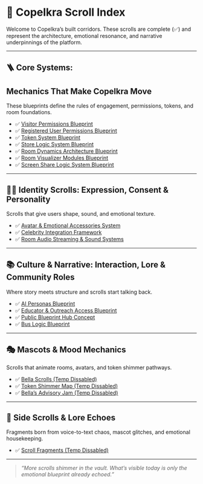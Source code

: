 <link rel="stylesheet" href="./assets/css/dark.css">


# 🧭 Copelkra Scroll Index

Welcome to Copelkra’s built corridors. These scrolls are complete (✅) and represent the architecture, emotional resonance, and narrative underpinnings of the platform.

---

## 🪜 Core Systems: 
## Mechanics That Make Copelkra Move

These blueprints define the rules of engagement, permissions, tokens, and room foundations.

- ✅ [Visitor Permissions Blueprint](docs/blueprints/Visitor%20Permissions%20v1.0.md)
- ✅ [Registered User Permissions Blueprint](blueprints/Registered%20User%20Permissions%20v1.0.md)
- ✅ [Token System Blueprint](blueprints/Token%20System%20v1.0.md)
- ✅ [Store Logic System Blueprint](blueprints/Store%20Logi%20System%20v1.0.md)
- ✅ [Room Dynamics Architecture Blueprint](blueprints/Room%20Dynamics%20&%20Architecture%20v1.0.md)
- ✅ [Room Visualizer Modules Blueprint](blueprints/Room%20Visualizer%20Modules%20v1.0.md)
- ✅ [Screen Share Logic System Blueprint](../blueprints/Screen%20Share%20Logic%20System%20v1.0.md)


---

## 🧍‍♀️ Identity Scrolls: Expression, Consent & Personality

Scrolls that give users shape, sound, and emotional texture.

- ✅ [Avatar & Emotional Accessories System](https://github.com/Copelkra/Blueprints/blob/d477d772bc2bf7e5715c88031f9b6a36dbbcc7ce/docs/blueprints/Avatar%20%26%20Emotional%20Accessory%20System%20v1.0.md)
- ✅ [Celebrity Integration Framework](blueprints/Celebrity%20Integration%20Framework%20v1.0.md)
- ✅ [Room Audio Streaming & Sound Systems](blueprints/Room%20Audio%20Streaming%20&%2620Sound%20Systems%20v1.0.md)

---

## 📚 Culture & Narrative: Interaction, Lore & Community Roles

Where story meets structure and scrolls start talking back.

- ✅ [AI Personas Blueprint](https://github.com/Copelkra/Blueprints/blob/main/docs/blueprints/AI%20Personas%20v1.0.md)
- ✅ [Educator & Outreach Access Blueprint](blueprints/Educator%20&%20Outreach%20Access%20v1.0.md)
- ✅ [Public Blueprint Hub Concept](blueprints/Public%20Blueprint%20Hub%20(UI%20Placeholder%20Concept).md)
- ✅ [Bus Logic Blueprint](blueprints/Bus%20Logic%20v1.1.md)

---

## 🎭 Mascots & Mood Mechanics

Scrolls that animate rooms, avatars, and token shimmer pathways.

- ✅ [Bella Scrolls (Temp Dissabled)](blueprints/bella-scrolls.md)
- ✅ [Token Shimmer Map (Temp Dissabled)](blueprints/token-shimmer-map.md)
- ✅ [Bella’s Advisory Jam (Temp Dissabled)](blueprints/jam-policy.md)

---

## 🧩 Side Scrolls & Lore Echoes

Fragments born from voice-to-text chaos, mascot glitches, and emotional housekeeping.

- ✅ [Scroll Fragments (Temp Dissabled)](blueprints/scroll-fragments.md)

---

> *“More scrolls shimmer in the vault. What’s visible today is only the emotional blueprint already echoed.”*
